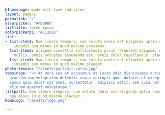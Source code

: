 ```yaml
---
h1homepage: made with love and silex
layout: page-1
permalink: "/"
kleurpicker: "#FD0000"
listtitle: lorem ipsum
colorpickerp1: "#E11D1D"
list:
- list-item1: Nam libero tempore, cum soluta nobis est eligendi optio cumque nihil
    impedit quo minus id quod maxime possimus.
  list-item2: Aliquam convallis sollicitudin purus. Praesent aliquam, enim at fermentum
    mollis, omnis voluptas assumenda est, omnis dolor repellendus  placeat facere.
  list-item3: Nam libero tempore, cum soluta nobis est eligendi optio cumque nihil
    impedit quo minus id quod maxime placeat.
photo-temoin: "/assets/portrait-carre.jpg"
temoinage: "<< At vero eos et accusamus et iusto odio dignissimos ducimus qui blanditiis
  praesentium voluptatum deleniti atque corrupti quos dolores et excepturi qui dolorem
  ipsum quia dolor sit amet, consectetur, adipisci velit, sed quia not dolore magnam
  aliquam quaerat voluptatem."
listpart1: Nam libero tempore, cum soluta nobis est eligendi optio cumque nihil impedit
  quo minus id quod maxime placeat.
homelogo: "/assets/logo.png"

---
```


